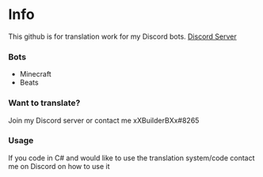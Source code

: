 # Info

This github is for translation work for my Discord bots. [Discord Server](https://discord.gg/WJTYdNb)

### Bots
- Minecraft
- Beats

### Want to translate?
Join my Discord server or contact me xXBuilderBXx#8265

### Usage
If you code in C# and would like to use the translation system/code contact me on Discord on how to use it
